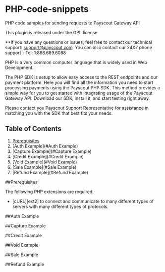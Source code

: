 # PHP-code-snippets
PHP code samples for sending requests to Payscout Gateway API

This plugin is released under the GPL license.

**If you have any questions or issues, feel free to contact our technical support: support@payscout.com. You can also contact our 24X7 phone support - Tel: 1.888.689.6088

PHP is a very common computer language that is widely used in Web Development.

The PHP SDK is setup to allow easy access to the REST endpoints and our payment platform. Here you will find all the information you need to start processing payments using the Payscout PHP SDK. This method provides a simple way for you to get started with integrating usage of the Payscout Gateway API. Download our SDK, install it, and start testing right away.

Please contact you Payscout Support Representative for assistance in matching you with the SDK that best fits your needs.

## Table of Contents

1. [Prerequisites](#Prerequisites)
1. [Auth Example](#Auth Example)
1. [Capture Example](#Capture Example)
1. [Credit Example](#Credit Example)
1. [Void Example](#Void Example)
1. [Sale Example](#Sale Example)
1. [Refund Example](#Refund Example)

##Prerequisites

The following PHP extensions are required:

* [cURL][ext2] to connect and communicate to many different types of servers with many different types of protocols.

##Auth Example

##Capture Example

##Credit Example

##Void Example

##Sale Example

##Refund Example


